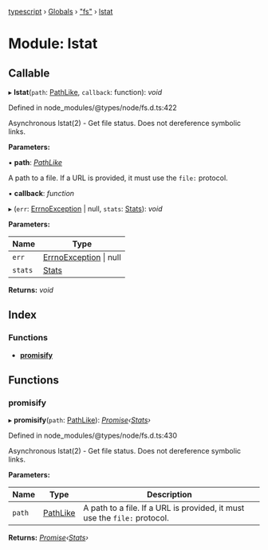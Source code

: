 [typescript](../README.md) › [Globals](../globals.md) › ["fs"](_fs_.md) › [lstat](_fs_.lstat.md)

# Module: lstat

## Callable

▸ **lstat**(`path`: [PathLike](_fs_.md#pathlike), `callback`: function): *void*

Defined in node_modules/@types/node/fs.d.ts:422

Asynchronous lstat(2) - Get file status. Does not dereference symbolic links.

**Parameters:**

▪ **path**: *[PathLike](_fs_.md#pathlike)*

A path to a file. If a URL is provided, it must use the `file:` protocol.

▪ **callback**: *function*

▸ (`err`: [ErrnoException](../interfaces/nodejs.errnoexception.md) | null, `stats`: [Stats](../classes/_fs_.stats.md)): *void*

**Parameters:**

Name | Type |
------ | ------ |
`err` | [ErrnoException](../interfaces/nodejs.errnoexception.md) &#124; null |
`stats` | [Stats](../classes/_fs_.stats.md) |

**Returns:** *void*

## Index

### Functions

* [__promisify__](_fs_.lstat.md#__promisify__)

## Functions

###  __promisify__

▸ **__promisify__**(`path`: [PathLike](_fs_.md#pathlike)): *[Promise](../interfaces/promise.md)‹[Stats](../classes/_fs_.stats.md)›*

Defined in node_modules/@types/node/fs.d.ts:430

Asynchronous lstat(2) - Get file status. Does not dereference symbolic links.

**Parameters:**

Name | Type | Description |
------ | ------ | ------ |
`path` | [PathLike](_fs_.md#pathlike) | A path to a file. If a URL is provided, it must use the `file:` protocol.  |

**Returns:** *[Promise](../interfaces/promise.md)‹[Stats](../classes/_fs_.stats.md)›*
